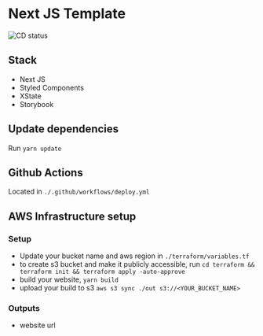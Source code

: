 # Next JS Template

![CD status](https://github.com/nazmifeeroz/nextjs-template/workflows/CD/badge.svg)

## Stack

- Next JS
- Styled Components
- XState
- Storybook

## Update dependencies

Run `yarn update`

## Github Actions

Located in `./.github/workflows/deploy.yml`

## AWS Infrastructure setup

### Setup

- Update your bucket name and aws region in `./terraform/variables.tf`
- to create s3 bucket and make it publicly accessible, run `cd terraform && terraform init && terraform apply -auto-approve`
- build your website, `yarn build`
- upload your build to s3 `aws s3 sync ./out s3://<YOUR_BUCKET_NAME>`

### Outputs

- website url
